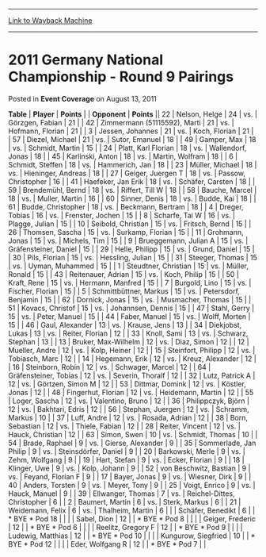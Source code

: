 
---
[Link to Wayback Machine](https://web.archive.org/web/20220118035731/https://magic.wizards.com/en/articles/archive/event-coverage/2011-germany-national-championship-round-9-pairings-2011-08-13)

[_metadata_:description]:- "TablePlayerPoints OpponentPoints 22Nelson, Helge 24vs.Görzgen, Fabian 21 42Zimmermann (51115592), Marti 21vs.Hofmann, Florian 21 3Jessen, Johannes 21vs.Koch, Florian 21 57Diezel, Michael 21vs.Sutor, Emanuel 18 49Gamper, Max 18vs.Schmidt, Martin 15 24Platt, Karl Florian 18vs.Wallendorf, Jonas 18 45Karlinski, Anton 18vs.Martin, Wolfram 18 6Schmidt, Steffen 18vs.Hammerich, Jan 18"
[_metadata_:generator]:- "Drupal 7 (http://drupal.org)"
[_metadata_:node]:- "437166"
[_metadata_:publish_date]:- "2011-08-13"
[_metadata_:source]:- "div-main-content"
[_metadata_:title]:- "2011 Germany National Championship - Round 9 Pairings"
[_metadata_:wayback_capture_timestamp]:- "2022-01-18 03:57:31"
[_metadata_:wayback_raw_url]:- "https://web.archive.org/web/20220118035731id_/https://magic.wizards.com/en/articles/archive/event-coverage/2011-germany-national-championship-round-9-pairings-2011-08-13"
[_metadata_:wayback_url]:- "https://magic.wizards.com/en/articles/archive/event-coverage/2011-germany-national-championship-round-9-pairings-2011-08-13"
---


2011 Germany National Championship - Round 9 Pairings
=====================================================



 Posted in **Event Coverage**
 on August 13, 2011 












 **Table** | **Player** | **Points** |  | **Opponent** | **Points** ||  22 | Nelson, Helge |  24 | vs. | Görzgen, Fabian |  21 |
|  42 | Zimmermann (51115592), Marti |  21 | vs. | Hofmann, Florian |  21 |
|  3 | Jessen, Johannes |  21 | vs. | Koch, Florian |  21 |
|  57 | Diezel, Michael |  21 | vs. | Sutor, Emanuel |  18 |
|  49 | Gamper, Max |  18 | vs. | Schmidt, Martin |  15 |
|  24 | Platt, Karl Florian |  18 | vs. | Wallendorf, Jonas |  18 |
|  45 | Karlinski, Anton |  18 | vs. | Martin, Wolfram |  18 |
|  6 | Schmidt, Steffen |  18 | vs. | Hammerich, Jan |  18 |
|  23 | Müller, Michael |  18 | vs. | Hieninger, Andreas |  18 |
|  27 | Geiger, Juergen T |  18 | vs. | Passow, Christopher |  16 |
|  41 | Haefeker, Jan Erik |  18 | vs. | Schäfer, Carsten |  18 |
|  59 | Brendemühl, Bernd |  18 | vs. | Riffert, Till W |  18 |
|  58 | Bauche, Marcel |  18 | vs. | Muller, Martin |  16 |
|  60 | Sinner, Denis |  18 | vs. | Budde, Kai |  18 |
|  61 | Budde, Christopher |  18 | vs. | Beckmann, Bertram |  18 |
|  4 | Dreger, Tobias |  16 | vs. | Frenster, Jochen |  15 |
|  8 | Scharfe, Tai W |  16 | vs. | Plagge, Julian |  15 |
|  10 | Seibold, Christian |  15 | vs. | Fritsch, Bernd |  15 |
|  26 | Thomsen, Sascha |  15 | vs. | Surkamp, Florian |  15 |
|  11 | Grohmann, Jonas |  15 | vs. | Michels, Tim |  15 |
|  9 | Brueggemann, Julian A |  15 | vs. | Gräfensteiner, Daniel |  15 |
|  29 | Helle, Philipp |  15 | vs. | Grund, Daniel |  15 |
|  30 | Pils, Florian |  15 | vs. | Hessling, Julian |  15 |
|  31 | Steeger, Thomas |  15 | vs. | Uyman, Muhammed |  15 |
|  1 | Steudtner, Christian |  15 | vs. | Müller, Ronald |  15 |
|  43 | Reitenauer, Adrian |  15 | vs. | Koch, Philip |  15 |
|  50 | Kraft, Rene |  15 | vs. | Hermann, Manfred |  15 |
|  7 | Burgold, Lino |  15 | vs. | Fischer, Florian |  15 |
|  5 | Schmittbüttner, Markus |  15 | vs. | Petersdorf, Benjamin |  15 |
|  62 | Dornick, Jonas |  15 | vs. | Musmacher, Thomas |  15 |
|  51 | Kovacs, Christof |  15 | vs. | Johannsen, Dennis |  15 |
|  47 | Stahl, Gerry |  15 | vs. | Peter, Manuel |  15 |
|  44 | Faber, Manuel |  15 | vs. | Wolff, Morten |  15 |
|  46 | Gaul, Alexander |  13 | vs. | Krause, Jens |  13 |
|  34 | Diekjobst, Lukas |  13 | vs. | Reiter, Florian |  12 |
|  33 | Knoll, Sami |  13 | vs. | Schwarz, Stephan |  13 |
|  13 | Bruker, Max-Wilhelm |  12 | vs. | Diaz, Simon |  12 |
|  12 | Mueller, Andre |  12 | vs. | Kolp, Heiner |  12 |
|  15 | Steinfort, Philipp |  12 | vs. | Tobiasch, Marc |  12 |
|  14 | Hegemann, Erik |  12 | vs. | Kreuz, Alexander |  12 |
|  16 | Steinborn, Robin |  12 | vs. | Schwager, Marcel |  12 |
|  64 | Gräfensteiner, Tobias |  12 | vs. | Severin, Thoralf |  12 |
|  32 | Lutz, Patrick A |  12 | vs. | Görtzen, Simon M |  12 |
|  53 | Dittmar, Domink |  12 | vs. | Köstler, Jonas |  12 |
|  48 | Fingerhut, Florian |  12 | vs. | Heidemann, Martin |  12 |
|  55 | Loger, Sascha |  12 | vs. | Valentino, Bruno |  12 |
|  36 | Philippczyk, Björn |  12 | vs. | Bakhtari, Edris |  12 |
|  56 | Stephan, Juergen |  12 | vs. | Schramm, Markus |  10 |
|  37 | Luff, Andre |  12 | vs. | Rosada, Adrian |  12 |
|  38 | Born, Sebastian |  12 | vs. | Thiele, Fabian |  12 |
|  28 | Reiter, Vincent |  12 | vs. | Hauck, Christian |  12 |
|  63 | Simon, Swen |  10 | vs. | Schmidt, Thomas |  10 |
|  54 | Brade, Raphael |  9 | vs. | Gierse, Alexander |  9 |
|  35 | Sommerlade, Jan Philip |  9 | vs. | Steinsdörfer, Daniel |  9 |
|  20 | Barkowski, Merle |  9 | vs. | Zehm, Wolfgang |  9 |
|  19 | Hart, Stefan |  9 | vs. | Ecker, Florian |  9 |
|  18 | Klinger, Uwe |  9 | vs. | Kolp, Johann |  9 |
|  52 | von Beschwitz, Bastian |  9 | vs. | Feyand, Florian F |  9 |
|  17 | Bayer, Jonas |  9 | vs. | Wiesner, Dirk |  9 |
|  40 | Anders, Torsten |  9 | vs. | Meyer, Tony |  9 |
|  25 | Voigt, Enrico |  9 | vs. | Hauck, Manuel |  9 |
|  39 | Ellwanger, Thomas |  7 | vs. | Reichel-Dittes, Christopher |  6 |
|  2 | Baumert, Martin |  6 | vs. | Sterk, Markus |  6 |
|  21 | Weidemann, Felix |  6 | vs. | Thalheim, Martin |  6 |
|  | Schäfer, Benedikt |  6 |  | \* BYE \* Pod 18 |  |
|  | Sabel, Dion |  12 |  | \* BYE \* Pod 8 |  |
|  | Geiger, Frederic |  12 |  | \* BYE \* Pod 6 |  |
|  | Reelitz, Gregory F |  12 |  | \* BYE \* Pod 9 |  |
|  | Ludewig, Matthias |  12 |  | \* BYE \* Pod 10 |  |
|  | Kungurow, Siegfried |  10 |  | \* BYE \* Pod 12 |  |
|  | Eder, Wolfgang R |  12 |  | \* BYE \* Pod 7 |  |







